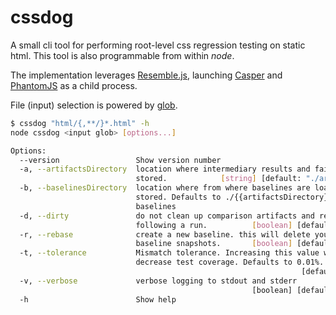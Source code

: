 # cssdog

A small cli tool for performing root-level css regression testing on static html. This tool is also programmable from within *node*.

The implementation leverages [Resemble.js](https://github.com/Huddle/Resemble.js), launching [Casper](https://github.com/n1k0/casperjs) and [PhantomJS](https://github.com/ariya/phantomjs) as a child process.

File (input) selection is powered by [glob](https://github.com/isaacs/node-glob).

```bash
$ cssdog "html/{,**/}*.html" -h
node cssdog <input glob> [options...]

Options:
  --version                 Show version number                        [boolean]
  -a, --artifactsDirectory  location where intermediary results and failures are
                            stored.            [string] [default: "./artifacts"]
  -b, --baselinesDirectory  location where from where baselines are loaded and
                            stored. Defaults to ./{{artifactsDirectory}}/
                            baselines                                   [string]
  -d, --dirty               do not clean up comparison artifacts and results
                            following a run.          [boolean] [default: false]
  -r, --rebase              create a new baseline. this will delete your current
                            baseline snapshots.       [boolean] [default: false]
  -t, --tolerance           Mismatch tolerance. Increasing this value will
                            decrease test coverage. Defaults to 0.01%.
                                                                 [default: 0.01]
  -v, --verbose             verbose logging to stdout and stderr
                                                      [boolean] [default: false]
  -h                        Show help                                  [boolean]
```
